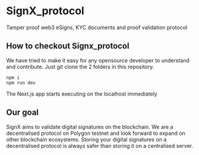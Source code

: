 # SignX_protocol
Tamper proof web3 eSigns, KYC documents and proof validation protocol

## How to checkout Signx_protocol 
We have tried to make it easy for any opensource developer to understand and contribute. Just git clone the 2 folders in this repository.
```
npm i
npm run dev
```
The Next.js app starts executing on the localhost immediately

## Our goal
SignX aims to validate digital signatures on the blockchain. We are a decentralised protocol on Polygon testnet and look forward to expand on other blockchain ecosystems.
Storing your digital signatures on a decentralised protocol is always safer than storing it on a centralised server. 
